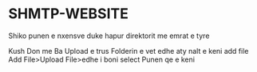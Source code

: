 # SHMTP-WEBSITE

Shiko punen e nxensve duke hapur direktorit me emrat e tyre


Kush Don me Ba Upload e trus Folderin e vet 
edhe aty nalt e keni add file
Add File>Upload File>edhe i boni select Punen qe e keni 
